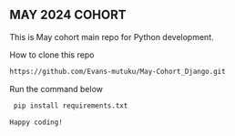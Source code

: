 ## MAY 2024 COHORT 


This is May cohort main repo for Python development.

How to clone this repo

```bash
https://github.com/Evans-mutuku/May-Cohort_Django.git
```

Run the command below

```bash
 pip install requirements.txt
```

```
Happy coding!
```
